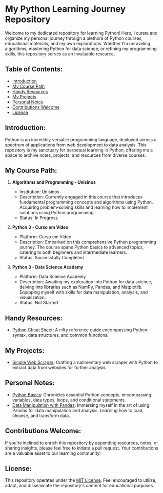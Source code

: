 # My Python Learning Journey Repository

Welcome to my dedicated repository for learning Python! Here, I curate and organize my personal journey through a plethora of Python courses, educational materials, and my own explorations. Whether I'm unraveling algorithms, mastering Python for data science, or refining my programming skills, this repository serves as an invaluable resource.

## Table of Contents:

- [Introduction](#introduction)
- [My Course Path](#my-course-path)
- [Handy Resources](#handy-resources)
- [My Projects](#my-projects)
- [Personal Notes](#personal-notes)
- [Contributions Welcome](#contributions-welcome)
- [License](#license)

## Introduction:

Python is an incredibly versatile programming language, deployed across a spectrum of applications from web development to data analysis. This repository is my sanctuary for perpetual learning in Python, offering me a space to archive notes, projects, and resources from diverse courses.

## My Course Path:

1. **Algorithms and Programming - Unisinos**
   - Institution: Unisinos
   - Description: Currently engaged in this course that introduces fundamental programming concepts and algorithms using Python. Acquiring problem-solving skills and learning how to implement solutions using Python programming.
   - Status: In Progress

2. **Python 3 - Curso em Vídeo**
   - Platform: Curso em Vídeo
   - Description: Embarked on this comprehensive Python programming journey. The course spans Python basics to advanced topics, catering to both beginners and intermediate learners.
   - Status: Successfully Completed

3. **Python 3 - Data Science Academy**
   - Platform: Data Science Academy
   - Description: Awaiting my exploration into Python for data science, delving into libraries such as NumPy, Pandas, and Matplotlib. Equipping myself with skills for data manipulation, analysis, and visualization.
   - Status: Not Started

## Handy Resources:

- [Python Cheat Sheet](resources/python-cheat-sheet.pdf): A nifty reference guide encompassing Python syntax, data structures, and common functions.

## My Projects:

- [Simple Web Scraper](projects/simple-web-scraper/): Crafting a rudimentary web scraper with Python to extract data from websites for further analysis.

## Personal Notes:

- [Python Basics](notes/python-basics.md): Chronicles essential Python concepts, encompassing variables, data types, loops, and conditional statements.
- [Data Manipulation with Pandas](notes/data-manipulation-pandas.md): Immersing myself in the art of using Pandas for data manipulation and analysis. Learning how to load, cleanse, and transform data.

## Contributions Welcome:

If you're inclined to enrich this repository by appending resources, notes, or sharing insights, please feel free to initiate a pull request. Your contributions are a valuable asset to our learning community!

## License:

This repository operates under the [MIT License](LICENSE). Feel encouraged to utilize, adapt, and disseminate the repository's content for educational purposes.
